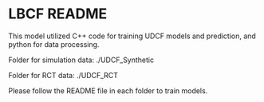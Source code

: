 

# LBCF README

This model utilized C++ code for training UDCF models and prediction, and python for data processing.

Folder for simulation data:
./UDCF_Synthetic

Folder for RCT data:
./UDCF_RCT

Please follow the README file in each folder to train models.
